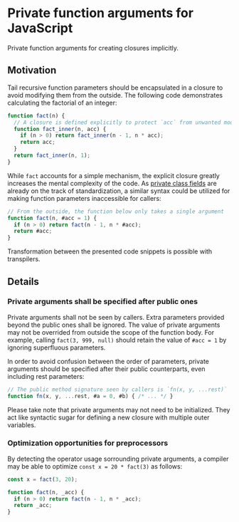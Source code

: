 # Private function arguments for JavaScript

Private function arguments for creating closures implicitly.

## Motivation

Tail recursive function parameters should be encapsulated in a closure to avoid modifying them from the outside. The following code demonstrates calculating the factorial of an integer:

```js
function fact(n) {
  // A closure is defined explicitly to protect `acc` from unwanted modification
  function fact_inner(n, acc) {
    if (n > 0) return fact_inner(n - 1, n * acc);
    return acc;
  }
  return fact_inner(n, 1);
}
```

While `fact` accounts for a simple mechanism, the explicit closure greatly increases the mental complexity of the code. As [private class fields](https://github.com/tc39/proposal-class-fields#private-fields) are already on the track of standardization, a similar syntax could be utilized for making function parameters inaccessible for callers:

```js
// From the outside, the function below only takes a single argument
function fact(n, #acc = 1) {
  if (n > 0) return fact(n - 1, n * #acc);
  return #acc;
}
```

Transformation between the presented code snippets is possible with transpilers.

## Details

### Private arguments shall be specified after public ones

Private arguments shall not be seen by callers. Extra parameters provided beyond the public ones shall be ignored. The value of private arguments may not be overrided from outside the scope of the function body. For example, calling `fact(3, 999, null)` should retain the value of `#acc = 1` by ignoring superfluous parameters.

In order to avoid confusion between the order of parameters, private arguments should be specified after their public counterparts, even including rest parameters:

```js
// The public method signature seen by callers is `fn(x, y, ...rest)`
function fn(x, y, ...rest, #a = 0, #b) { /* ... */ }
```

Please take note that private arguments may not need to be initialized. They act like syntactic sugar for defining a new closure with multiple outer variables.

### Optimization opportunities for preprocessors

By detecting the operator usage sorrounding private arguments, a compiler may be able to optimize `const x = 20 * fact(3)` as follows:

```js
const x = fact(3, 20);

function fact(n, _acc) {
  if (n > 0) return fact(n - 1, n * _acc);
  return _acc;
}
```

